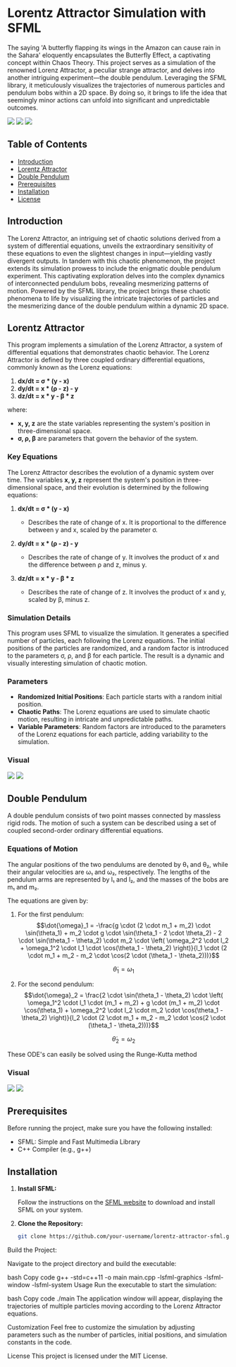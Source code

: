 # Lorentz Attractor Simulation with SFML

The saying 'A butterfly flapping its wings in the Amazon can cause rain in the Sahara' eloquently encapsulates the Butterfly Effect, a captivating concept within Chaos Theory. This project serves as a simulation of the renowned Lorenz Attractor, a peculiar strange attractor, and delves into another intriguing experiment—the double pendulum. Leveraging the SFML library, it meticulously visualizes the trajectories of numerous particles and pendulum bobs within a 2D space. By doing so, it brings to life the idea that seemingly minor actions can unfold into significant and unpredictable outcomes.

![](LorentzgifSimple.gif)
![](LorentzgifComp.gif)
![](doublependulummul.gif)

## Table of Contents

- [Introduction](#introduction)
- [Lorentz Attractor](#lorentz-attractor)
- [Double Pendulum](#double-pendulum)
- [Prerequisites](#prerequisites)
- [Installation](#installation)
- [License](#license)

## Introduction

The Lorenz Attractor, an intriguing set of chaotic solutions derived from a system of differential equations, unveils the extraordinary sensitivity of these equations to even the slightest changes in input—yielding vastly divergent outputs. In tandem with this chaotic phenomenon, the project extends its simulation prowess to include the enigmatic double pendulum experiment. This captivating exploration delves into the complex dynamics of interconnected pendulum bobs, revealing mesmerizing patterns of motion. Powered by the SFML library, the project brings these chaotic phenomena to life by visualizing the intricate trajectories of particles and the mesmerizing dance of the double pendulum within a dynamic 2D space.

## Lorentz Attractor

This program implements a simulation of the Lorenz Attractor, a system of differential equations that demonstrates chaotic behavior. The Lorenz Attractor is defined by three coupled ordinary differential equations, commonly known as the Lorenz equations:

1. **dx/dt = σ * (y - x)**
2. **dy/dt = x * (ρ - z) - y**
3. **dz/dt = x * y - β * z**

where:
- **x, y, z** are the state variables representing the system's position in three-dimensional space.
- **σ, ρ, β** are parameters that govern the behavior of the system.

### Key Equations

The Lorenz Attractor describes the evolution of a dynamic system over time. The variables **x, y, z** represent the system's position in three-dimensional space, and their evolution is determined by the following equations:

1. **dx/dt = σ * (y - x)**
   - Describes the rate of change of x. It is proportional to the difference between y and x, scaled by the parameter σ.

2. **dy/dt = x * (ρ - z) - y**
   - Describes the rate of change of y. It involves the product of x and the difference between ρ and z, minus y.

3. **dz/dt = x * y - β * z**
   - Describes the rate of change of z. It involves the product of x and y, scaled by β, minus z.

### Simulation Details

This program uses SFML to visualize the simulation. It generates a specified number of particles, each following the Lorenz equations. The initial positions of the particles are randomized, and a random factor is introduced to the parameters σ, ρ, and β for each particle. The result is a dynamic and visually interesting simulation of chaotic motion.

### Parameters

- **Randomized Initial Positions**: Each particle starts with a random initial position.
- **Chaotic Paths**: The Lorenz equations are used to simulate chaotic motion, resulting in intricate and unpredictable paths.
- **Variable Parameters**: Random factors are introduced to the parameters of the Lorenz equations for each particle, adding variability to the simulation.

### Visual
![](LorentzgifSimple.gif)
![](LorentzgifComp.gif)
## Double Pendulum
A double pendulum consists of two point masses connected by massless rigid rods. The motion of such a system can be described using a set of coupled second-order ordinary differential equations.

### Equations of Motion
The angular positions of the two pendulums are denoted by θ₁ and θ₂, while their angular velocities are ω₁ and ω₂, respectively. The lengths of the pendulum arms are represented by l₁ and l₂, and the masses of the bobs are m₁ and m₂.

The equations are given by:

1. For the first pendulum:
   $$\dot{\omega}_1 = -\frac{g \cdot (2 \cdot m_1 + m_2) \cdot \sin(\theta_1) + m_2 \cdot g \cdot \sin(\theta_1 - 2 \cdot \theta_2) - 2 \cdot \sin(\theta_1 - \theta_2) \cdot m_2 \cdot \left( \omega_2^2 \cdot l_2 + \omega_1^2 \cdot l_1 \cdot \cos(\theta_1 - \theta_2) \right)}{l_1 \cdot (2 \cdot m_1 + m_2 - m_2 \cdot \cos(2 \cdot (\theta_1 - \theta_2)))}$$

   $$\dot{\theta}_1 = \omega_1$$
   

2. For the second pendulum:
   $$\dot{\omega}_2 = \frac{2 \cdot \sin(\theta_1 - \theta_2) \cdot \left( \omega_1^2 \cdot l_1 \cdot (m_1 + m_2) + g \cdot (m_1 + m_2) \cdot \cos(\theta_1) + \omega_2^2 \cdot l_2 \cdot m_2 \cdot \cos(\theta_1 - \theta_2) \right)}{l_2 \cdot (2 \cdot m_1 + m_2 - m_2 \cdot \cos(2 \cdot (\theta_1 - \theta_2)))}$$

   $$\dot{\theta}_2 = \omega_2$$

These ODE's can easily be solved using the Runge-Kutta method

### Visual
![](DoublePendulum.gif)
![](doublependulummul.gif)

## Prerequisites

Before running the project, make sure you have the following installed:

- SFML: Simple and Fast Multimedia Library
- C++ Compiler (e.g., g++)
## Installation

1. **Install SFML:**

   Follow the instructions on the [SFML website](https://www.sfml-dev.org/download.php) to download and install SFML on your system.

2. **Clone the Repository:**

   ```bash
   git clone https://github.com/your-username/lorentz-attractor-sfml.git

Build the Project:

Navigate to the project directory and build the executable:

bash
Copy code
g++ -std=c++11 -o main main.cpp -lsfml-graphics -lsfml-window -lsfml-system
Usage
Run the executable to start the simulation:

bash
Copy code
./main
The application window will appear, displaying the trajectories of multiple particles moving according to the Lorenz Attractor equations.

Customization
Feel free to customize the simulation by adjusting parameters such as the number of particles, initial positions, and simulation constants in the code.

License
This project is licensed under the MIT License.